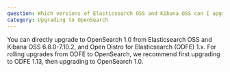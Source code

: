 ```yaml
---
question: Which versions of Elasticsearch OSS and Kibana OSS can I upgrade from to OpenSearch and OpenSearch Dashboards, directly?
category: Upgrading to OpenSearch
---
```

You can directly upgrade to OpenSearch 1.0 from Elasticsearch OSS and Kibana OSS 6.8.0-7.10.2, and Open Distro for Elasticsearch (ODFE) 1.x. For rolling upgrades from ODFE to OpenSearch, we recommend first upgrading to ODFE 1.13, then upgrading to OpenSearch 1.0.
